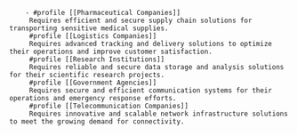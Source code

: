         - #profile [[Pharmaceutical Companies]]
         Requires efficient and secure supply chain solutions for transporting sensitive medical supplies.
         #profile [[Logistics Companies]]
         Requires advanced tracking and delivery solutions to optimize their operations and improve customer satisfaction.
         #profile [[Research Institutions]]
         Requires reliable and secure data storage and analysis solutions for their scientific research projects.
         #profile [[Government Agencies]]
         Requires secure and efficient communication systems for their operations and emergency response efforts.
         #profile [[Telecommunication Companies]]
         Requires innovative and scalable network infrastructure solutions to meet the growing demand for connectivity.




